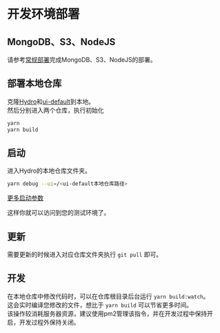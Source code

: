 # 开发环境部署

## MongoDB、S3、NodeJS

请参考[常规部署](/common)完成MongoDB、S3、NodeJS的部署。

## 部署本地仓库

克隆[Hydro](https://github.com/hydro-dev/Hydro)和[ui-default](https://github.com/hydro-dev/ui-default)到本地。  
然后分别进入两个仓库，执行初始化

```sh
yarn
yarn build
```

## 启动

进入Hydro的本地仓库文件夹。

```sh
yarn debug --ui=/<ui-default本地仓库路径>
```

[更多启动参数](/install/common#运行hydro)

这样你就可以访问到您的测试环境了。

## 更新

需要更新的时候进入对应仓库文件夹执行 `git pull` 即可。

## 开发

在本地仓库中修改代码时，可以在仓库根目录后台运行 `yarn build:watch`。  
这会实时编译您修改的文件，想比于 `yarn build` 可以节省更多时间。  
该操作较消耗服务器资源，建议使用pm2管理该指令，并在开发过程中保持开启，开发过程外保持关闭。